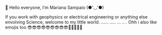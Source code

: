 👋 Hello everyone, I’m Mariana Sampaio (●'◡'●)  
 
 If you work with geophysics or electrical engineering or anything else envolving Science, welcome to my little world.
 ......
 .....
 ...
 ..
 .
 Ohh i also like emojis too
 😎😎😎😎😎😎😎😎😎🦉🦉🦉🦉🦉


<!---
samppaiomari/samppaiomari is a ✨ special ✨ repository because its `README.md` (this file) appears on your GitHub profile.
You can click the Preview link to take a look at your changes.
--->
